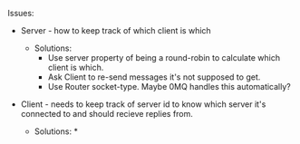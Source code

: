 Issues:

* Server - how to keep track of which client is which
	* Solutions:
		* Use server property of being a round-robin to calculate which client is which.
		* Ask Client to re-send messages it's not supposed to get.
		* Use Router socket-type. Maybe 0MQ handles this automatically?

* Client - needs to keep track of server id to know which server it's connected to and should recieve replies from.
	* Solutions:
		*